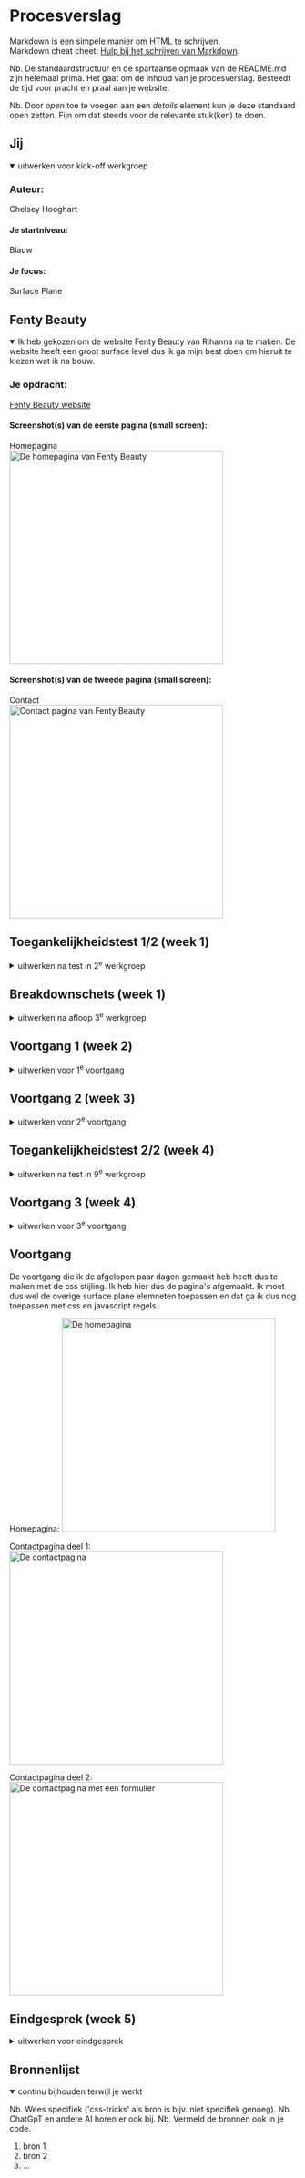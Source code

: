 # Procesverslag
Markdown is een simpele manier om HTML te schrijven.  
Markdown cheat cheet: [Hulp bij het schrijven van Markdown](https://github.com/adam-p/markdown-here/wiki/Markdown-Cheatsheet).

Nb. De standaardstructuur en de spartaanse opmaak van de README.md zijn helemaal prima. Het gaat om de inhoud van je procesverslag. Besteedt de tijd voor pracht en praal aan je website.

Nb. Door *open* toe te voegen aan een *details* element kun je deze standaard open zetten. Fijn om dat steeds voor de relevante stuk(ken) te doen.


## Jij

<details open>
  <summary>uitwerken voor kick-off werkgroep</summary>

  ### Auteur:
  Chelsey Hooghart

  #### Je startniveau:
  Blauw

  #### Je focus:
  Surface Plane
 
</details>





## Fenty Beauty

<details open>
  <summary>Ik heb gekozen om de website Fenty Beauty van Rihanna na te maken. De website heeft een groot surface level dus ik ga mijn best doen om hieruit te kiezen wat ik na bouw.</summary>

  ### Je opdracht:
  <a href="https://fentybeauty.com/en-nl">Fenty Beauty website</a>

  #### Screenshot(s) van de eerste pagina (small screen): 
  Homepagina  
  <img src="readme-images/FB-home.png" width="375px" alt="De homepagina van Fenty Beauty">

  #### Screenshot(s) van de tweede pagina (small screen):
  Contact  
  <img src="readme-images/FB-contact.png" width="375px" alt="Contact pagina van Fenty Beauty">
 
</details>



## Toegankelijkheidstest 1/2 (week 1)

<details>
  <summary>uitwerken na test in 2<sup>e</sup> werkgroep</summary>

  ### Bevindingen
  Lijst met je bevindingen die in de test naar voren kwamen:
  <img src="readme-images/Toegankelijkheid.jpeg" width="375px" alt="Bevindingen van de toegankelijkheidstest">
  
  ### Formulier
  <img src="readme-images/FED 23-24 - Blok 2 - WCAG checklist_Pagina_1.png" width="375px" alt="WCAG checklist pagina 1">
  <img src="readme-images/FED 23-24 - Blok 2 - WCAG checklist_Pagina_2.png" width="375px" alt="WCAG checklist pagina 2">
  <img src="readme-images/FED 23-24 - Blok 2 - WCAG checklist_Pagina_3.png" width="375px" alt="WCAG checklist pagina 3">
  <img src="readme-images/FED 23-24 - Blok 2 - WCAG checklist_Pagina_4.png" width="375px" alt="WCAG checklist pagina 4">
  <img src="readme-images/FED 23-24 - Blok 2 - WCAG checklist_Pagina_5.png" width="375px" alt="WCAG checklist pagina 5">
</details>



## Breakdownschets (week 1)

<details>
  <summary>uitwerken na afloop 3<sup>e</sup> werkgroep</summary>

  ### de hele pagina: 
  <img src="readme-images/BreakdownschetsFEDhome.jpg" width="375px" alt="breakdown van de hele home pagina">
  <img src="readme-images/BreakdownschetsFEDcontact.jpg" width="375px" alt="breakdown van de hele contact pagina">
  
  ### dynamisch deel (bijv menu): 
  <img src="readme-images/Breakdownschets FEDmenu.jpg" width="375px" alt="breakdown van een dynamisch deel">

  ### wellicht nog een dynamisch deel (bijv filter): 
  <img src="readme-images/BreakdownschetsFEDwinkelwagen.jpg" width="375px" alt="breakdown van nog een dynamisch deel">

</details>





## Voortgang 1 (week 2)

<details>
  <summary>uitwerken voor 1<sup>e</sup> voortgang</summary>

  ### Stand van zaken
  De afgelopen weken heb ik filmpjes gekeken en oefeningen gemaakt in codepen. Omdat ik best wel lang niet gecodeerd heb hebben de oefeningen  mij wel erg geholpen om het weer op te frissen.
  
  Typografie oefening:
   <img src="readme-images/typografie.png" width="375px" alt="Typografie oefening">

  Flexbox oefening:
  <img src="readme-images/flexbox.png" width="375px" alt="Flexbox oefening">
  <img src="readme-images/flexbox2.png" width="375px" alt="Flexbox oefening2">

  Grid oefening:
  <img src="readme-images/grid.png" width="375px" alt="Grid oefening">

   Ook heb ik mijn breakdownschets gemaakt. Ik heb een aantal kleine dingen aangepast over hoe ik dus niet meerdere H1's kan maken. Per pagina mag je maar 1 H1 en ik had er meerderen. Deze heb ik vervangen voor H2's. Voor de rest was de feedback wel positief over de breakdownschets. Ik ben zelf nog een beetje onzeker of ik wel zo'n complexe website zou kunnen coderen en of het haalbaar was voor de blauwe piste. De docent heeft mij verteld dat het wel gewoon te doen is dus ik zal mijn best doen.

  ### Verslag van meeting
  hier na afloop snel de uitkomsten van de meeting vastleggen

  - Artiekelen mogen in secties en andersom. 
  - Let op dat je begint met custom properties.
  - In de oefeningen staat 80% van code die je nodig hebt voor je site.
  - Verrander de H1s naar H2 en zet een H1 op hidden.

</details>





## Voortgang 2 (week 3)

<details>
  <summary>uitwerken voor 2<sup>e</sup> voortgang</summary>

  ### Stand van zaken
  Hier ben ik begonnen met het schrijven van mijn HTML. Ik heb geprobeerd om de navigatie de coderen. 
  <img src="readme-images/HTMLvoortgang.png" width="375px" alt="De homepagina gecodeerd met HTML">
  
  De HTML code: 
  <img src="readme-images/codevg1.png" width="375px" alt="Gedeelte code html 1">
  <img src="readme-images/codevg2.png" width="375px" alt="Gedeelte code html 2">
  <img src="readme-images/codevg3.png" width="375px" alt="Gedeelte code html 3">

  ### Verslag van meeting
  hier na afloop snel de uitkomsten van de meeting vastleggen

  - Tip over het stijlen van het hamburger menu met details en summary
  - Winkelmandje weghalen of met extra tijd doen
  - Flexbox justify content center gap 0.5 em
  - a gebruiken in de nav

</details>





## Toegankelijkheidstest 2/2 (week 4)

<details>
  <summary>uitwerken na test in 9<sup>e</sup> werkgroep</summary>

  ### Bevindingen
  Lijst met je bevindingen die in de test naar voren kwamen (geef ook aan wat er verbeterd is):

</details>





## Voortgang 3 (week 4)

<details>
  <summary>uitwerken voor 3<sup>e</sup> voortgang</summary>

  ### Stand van zaken
  Ik heb mijn HTML van beiden pagina's afgemaakt alleen moet dus nog best veel doen aan de styling. Ik had in de vakantie niet kunnen werken aan school, omdat ik erg ziek was geworden dus kon niet veel voortgang laten zien tijdens het laatste voortgangsgesprek. Wel heb ik goeie feedback gekregen over dat ik de screenreader tag moet gebruiken in de HTML en moet focussen op de toegankelijkheid voor de toegankelijkheidstest. Dit is belangrijk voor bij de beoordeling dus daar ga ik nu aanwerken en dan de styling van de webpagina. 

  Homepagina:
  Dit is hoe de complete homepagina eruit ziet voor nu ik heb de afbeeldingen en fonts kunnen toevoegen maar de pagina moet dus nog wel met CSS gestijld en gepositsioneerd  worden.
  <img src="readme-images/HTMLvoortgang2.png" width="375px" alt="De homepagina gecodeerd met HTML">

  HTML van homepagina:
  Ik had als feedback gekregen dat ik niet voor alle afbeeldingen een alt moet gebruiken. Dit zei mijn docent omdat als de screenreader de afbeelding voorleest en het is gewoon bedoeld als opmaak van de website kan dit verwarrend zijn voor een blind persoon. Blinden kunnen dan denken dat de tekst bedoeld is voor de afbeelding terwijl sommige afbeeldingen niets te maken hebben met de content. Ook zou ik screenreader tags moeten toevoegen aan de HTML.

  <img src="readme-images/codevg4.png" width="375px" alt="Gedeelte code html 1">
  <img src="readme-images/codevg5.png" width="375px" alt="Gedeelte code html 2">
  <img src="readme-images/codevg6.png" width="375px" alt="Gedeelte code html 3">
  <img src="readme-images/codevg7.png" width="375px" alt="Gedeelte code html 4">
  <img src="readme-images/codevg8.png" width="375px" alt="Gedeelte code html 5">
  <img src="readme-images/codevg9.png" width="375px" alt="Gedeelte code html 6">

  Contactpagina: 
  Dit is hoe de contactpagina eruit ziet voor nu het is een korte pagina met een werkend formulier. Ik zou dus alleen nog dit werkend moeten maken.
  <img src="readme-images/HTMLvoortgang3.png" width="375px" alt="De contactpagina gecodeerd met HTML">

  HTML van contactpagina:
  <img src="readme-images/codevg10.png" width="375px" alt="Gedeeelte code HTML contactpagina">

  ### Verslag van meeting
  hier na afloop snel de uitkomsten van de meeting vastleggen

  - Leesbare site met de screenreader
  - Wat hoor ik bij de HTML
  - Letten op afbeelding alt screenreader
  - Class met screenreader only
  - Custom properties gebruiken

</details>


## Voortgang
De voortgang die ik de afgelopen paar dagen gemaakt heb heeft dus te maken met de css stijling. Ik heb hier dus de pagina's afgemaakt. Ik moet dus wel de overige surface plane elemneten toepassen en dat ga ik dus nog toepassen met css en javascript regels.

Homepagina:
<img src="./readme-images/index-html.png" width="375px" alt="De homepagina">

Contactpagina deel 1:
<img src="./readme-images/contact-html.png" width="375px" alt="De contactpagina">

Contactpagina deel 2:
<img src="./readme-images/confirmation-html.png" width="375px" alt="De contactpagina met een formulier">


## Eindgesprek (week 5)

<details>
  <summary>uitwerken voor eindgesprek</summary>

  ### Je uitkomst - karakteristiek screenshots:
  <img src="readme-images/dummy-plaatje.jpg" width="375px" alt="uitomst opdracht 1">


  ### Dit ging goed/Heb ik geleerd: 
  Korte omschrijving met plaatjes

  <img src="readme-images/dummy-plaatje.jpg" width="375px" alt="top">


  ### Dit was lastig/Is niet gelukt:
  Korte omschrijving met plaatjes

  <img src="readme-images/dummy-plaatje.jpg" width="375px" alt="bummer">
</details>





## Bronnenlijst

<details open>
  <summary>continu bijhouden terwijl je werkt</summary>

  Nb. Wees specifiek ('css-tricks' als bron is bijv. niet specifiek genoeg). 
  Nb. ChatGpT en andere AI horen er ook bij.
  Nb. Vermeld de bronnen ook in je code.

  1. bron 1
  2. bron 2
  3. ...

</details>